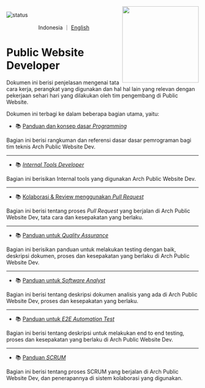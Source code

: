 
<!--https://user-images.githubusercontent.com/5713670/87202985-820dcb80-c2b6-11ea-9f56-7ec461c497c3.gif-->
<img align='right' src='https://octodex.github.com/images/hula_loop_octodex03.gif' width='200'>

![status](https://img.shields.io/badge/status-review-yellow)
<!-- ![status](https://img.shields.io/badge/status-up-brightgreen) -->

<p align="center">
   Indonesia
  ｜
  <a href="https://github.com/shennawardana23/pba-tech-handbook/master/en/README.md">English</a>
</p>

# Public Website **Developer**

Dokumen ini berisi penjelasan mengenai tata cara kerja, perangkat yang digunakan dan hal hal lain yang relevan dengan pekerjaan sehari hari yang dilakukan oleh tim pengembang di Public Website.

Dokumen ini terbagi ke dalam beberapa bagian utama, yaitu:

- 📚 [Panduan dan konsep dasar _Programming_](programming-concepts.md)

Bagian ini berisi rangkuman dan referensi dasar dasar pemrograman bagi tim teknis Arch Public Website Dev.

---

- 📚 [_Internal Tools Developer_](internal-tools-development.md)

Bagian ini berisikan Internal tools yang digunakan Arch Public Website Dev.

---

- 📚 [Kolaborasi & Review menggunakan _Pull Request_](pull-request-workflow.md)

Bagian ini berisi tentang proses _Pull Request_ yang berjalan di Arch Public Website Dev, tata cara dan kesepakatan yang berlaku.

---

- 📚 [Panduan untuk _Quality Assurance_](quality-assurance.md)

Bagian ini berisikan panduan untuk melakukan testing dengan baik, deskripsi dokumen, proses dan kesepakatan yang berlaku di Arch Public Website Dev.

---

- 📚 [Panduan untuk _Software Analyst_](software-analysis.md)

Bagian ini berisi tentang deskripsi dokumen analisis yang ada di Arch Public Website Dev, proses dan kesepakatan yang berlaku.

---

- 📚 [Panduan untuk _E2E Automation Test_](e2e-automate-test-development.md)

Bagian ini berisi tentang deskripsi untuk melakukan end to end testing, proses dan kesepakatan yang berlaku di Arch Public Website Dev.

---

- 📚 [Panduan _SCRUM_](scrum.md)

Bagian ini berisi tentang proses SCRUM yang berjalan di Arch Public Website Dev, dan penerapannya di sistem kolaborasi yang digunakan.
